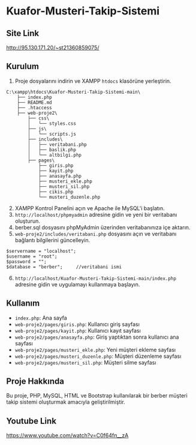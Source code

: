 # Kuafor-Musteri-Takip-Sistemi

## Site Link
http://95.130.171.20/~st21360859075/
## Kurulum

1. Proje dosyalarını indirin ve XAMPP `htdocs` klasörüne yerleştirin.
```
C:\xampp\htdocs\Kuafor-Musteri-Takip-Sistemi-main\
    ├── index.php
    ├── README.md
    ├── .htaccess
    ├── web-proje2\
        ├── css\
        │   └── styles.css
        ├── js\
        │   └── scripts.js
        ├── includes\
        │   ├── veritabani.php
        │   ├── baslik.php
        │   └── altbilgi.php
        ├── pages\
            ├── giris.php
            ├── kayit.php
            ├── anasayfa.php
            ├── musteri_ekle.php
            ├── musteri_sil.php
            ├── cikis.php
            └── musteri_duzenle.php

```
2. XAMPP Kontrol Panelini açın ve Apache ile MySQL'i başlatın.
3. `http://localhost/phpmyadmin` adresine gidin ve yeni bir veritabanı oluşturun.
4. berber.sql dosyasını phpMyAdmin üzerinden veritabanınıza içe aktarın.
5. `web-proje2/includes/veritabani.php` dosyasını açın ve veritabanı bağlantı bilgilerini güncelleyin.
```
$servername = "localhost";
$username = "root";
$password = "";
$database = "berber";     //veritabani ismi
```
6. `http://localhost/Kuafor-Musteri-Takip-Sistemi-main/index.php` adresine gidin ve uygulamayı kullanmaya başlayın.

## Kullanım

- `index.php`: Ana sayfa
- `web-proje2/pages/giris.php`: Kullanıcı giriş sayfası
- `web-proje2/pages/kayit.php`: Kullanıcı kayıt sayfası
- `web-proje2/pages/anasayfa.php`: Giriş yaptıktan sonra kullanıcı ana sayfası
- `web-proje2/pages/musteri_ekle.php`: Yeni müşteri ekleme sayfası
- `web-proje2/pages/musteri_duzenle.php`: Müşteri düzenleme sayfası
- `web-proje2/pages/musteri_sil.php`: Müşteri silme sayfası

## Proje Hakkında

Bu proje, PHP, MySQL, HTML ve Bootstrap kullanılarak bir berber müşteri takip sistemi oluşturmak amacıyla geliştirilmiştir.


## Youtube Link
https://www.youtube.com/watch?v=C0f64fn__zA
